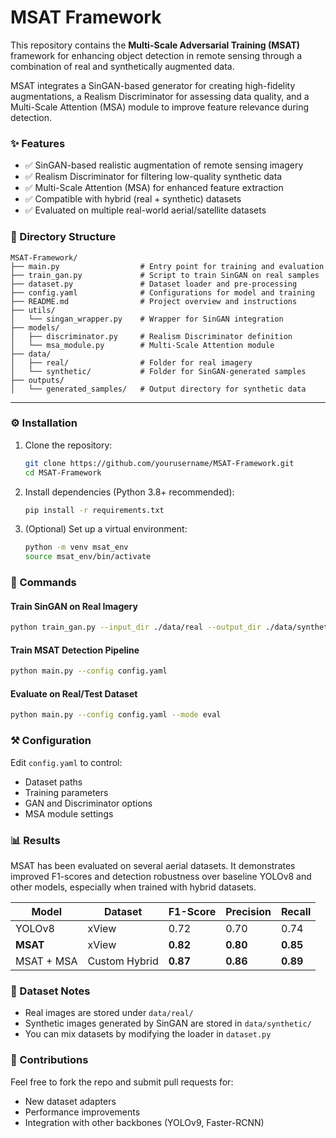 
# MSAT Framework

This repository contains the **Multi-Scale Adversarial Training (MSAT)** framework for enhancing object detection in remote sensing through a combination of real and synthetically augmented data.

MSAT integrates a SinGAN-based generator for creating high-fidelity augmentations, a Realism Discriminator for assessing data quality, and a Multi-Scale Attention (MSA) module to improve feature relevance during detection.


### ✨ Features

- ✅ SinGAN-based realistic augmentation of remote sensing imagery  
- ✅ Realism Discriminator for filtering low-quality synthetic data  
- ✅ Multi-Scale Attention (MSA) for enhanced feature extraction  
- ✅ Compatible with hybrid (real + synthetic) datasets  
- ✅ Evaluated on multiple real-world aerial/satellite datasets  



### 📁 Directory Structure

```
MSAT-Framework/
├── main.py                  # Entry point for training and evaluation
├── train_gan.py             # Script to train SinGAN on real samples
├── dataset.py               # Dataset loader and pre-processing
├── config.yaml              # Configurations for model and training
├── README.md                # Project overview and instructions
├── utils/
│   └── singan_wrapper.py    # Wrapper for SinGAN integration
├── models/
│   ├── discriminator.py     # Realism Discriminator definition
│   └── msa_module.py        # Multi-Scale Attention module
├── data/
│   ├── real/                # Folder for real imagery
│   └── synthetic/           # Folder for SinGAN-generated samples
├── outputs/
│   └── generated_samples/   # Output directory for synthetic data
```

---

### ⚙️ Installation

1. Clone the repository:
   ```bash
   git clone https://github.com/yourusername/MSAT-Framework.git
   cd MSAT-Framework
   ```

2. Install dependencies (Python 3.8+ recommended):
   ```bash
   pip install -r requirements.txt
   ```

3. (Optional) Set up a virtual environment:
   ```bash
   python -m venv msat_env
   source msat_env/bin/activate
   ```



### 🚀 Commands

#### Train SinGAN on Real Imagery
```bash
python train_gan.py --input_dir ./data/real --output_dir ./data/synthetic
```

#### Train MSAT Detection Pipeline
```bash
python main.py --config config.yaml
```

#### Evaluate on Real/Test Dataset
```bash
python main.py --config config.yaml --mode eval
```



### ⚒️ Configuration

Edit `config.yaml` to control:

- Dataset paths
- Training parameters
- GAN and Discriminator options
- MSA module settings



### 📊 Results

MSAT has been evaluated on several aerial datasets. It demonstrates improved F1-scores and detection robustness over baseline YOLOv8 and other models, especially when trained with hybrid datasets.

| Model     | Dataset       | F1-Score | Precision | Recall |
|-----------|---------------|----------|-----------|--------|
| YOLOv8    | xView         | 0.72     | 0.70      | 0.74   |
| **MSAT**  | xView         | **0.82** | **0.80**  | **0.85** |
| MSAT + MSA | Custom Hybrid | **0.87** | **0.86**  | **0.89** |



### 🧪 Dataset Notes

- Real images are stored under `data/real/`
- Synthetic images generated by SinGAN are stored in `data/synthetic/`
- You can mix datasets by modifying the loader in `dataset.py`



### 🤝 Contributions

Feel free to fork the repo and submit pull requests for:

- New dataset adapters
- Performance improvements
- Integration with other backbones (YOLOv9, Faster-RCNN)



